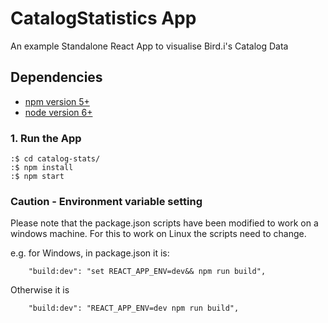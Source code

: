 # CatalogStatistics App

An example Standalone React App to visualise Bird.i's Catalog Data

## Dependencies

* [npm version 5+](https://www.npmjs.com/get-npm?utm_source=house&utm_medium=homepage&utm_campaign=free%20orgs&utm_term=Install%20npm)
* [node version 6+](https://nodejs.org/en/download/)

### 1. Run the App

```
:$ cd catalog-stats/
:$ npm install
:$ npm start
```


### Caution - Environment variable setting
Please note that the package.json scripts have been modified to work on a windows machine.
For this to work on Linux the scripts need to change.

e.g. for Windows, in package.json it is: 
```
    "build:dev": "set REACT_APP_ENV=dev&& npm run build",
```
Otherwise it is 
```
    "build:dev": "REACT_APP_ENV=dev npm run build",
```